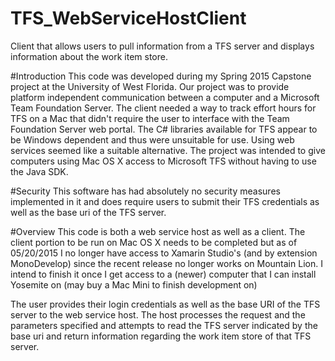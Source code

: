 # TFS_WebServiceHostClient
Client that allows users to pull information from a TFS server and displays information about the work item store.

#Introduction
This code was developed during my Spring 2015 Capstone project at the University of West Florida. Our project was to provide platform independent communication between a computer and a Microsoft Team Foundation Server. The client needed a way to track effort hours for TFS on a Mac that didn't require the user to interface with the Team Foundation Server web portal. The C# libraries available for TFS appear to be Windows dependent and thus were unsuitable for use. Using web services seemed like a suitable alternative. The project was intended to give computers using Mac OS X access to Microsoft TFS without having to use the Java SDK.

#Security
This software has had absolutely no security measures implemented in it and does require users to submit their TFS credentials as well as the base uri of the TFS server. 

#Overview
This code is both a web service host as well as a client. The client portion to be run on Mac OS X needs to be completed but as of 05/20/2015 I no longer have access to Xamarin Studio's (and by extension MonoDevelop) since the recent release no longer works on Mountain Lion. I intend to finish it once I get access to a (newer) computer that I can install Yosemite on (may buy a Mac Mini to finish development on)

The user provides their login credentials as well as the base URI of the TFS server to the web service host. The host processes the request and the parameters specified and attempts to read the TFS server indicated by the base uri and return information regarding the work item store of that TFS server.
